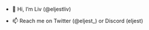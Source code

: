 - 👋 Hi, I’m Liv (@eljestliv)
<!---
- 👀 I’m interested in ...
- 🌱 I’m currently learning ...
- 💞️ I’m looking to collaborate on ...
--->
- 📫 Reach me on Twitter (@eljest_) or Discord (eljest)

<!---
eljestliv/eljestliv is a ✨ special ✨ repository because its `README.md` (this file) appears on your GitHub profile.
You can click the Preview link to take a look at your changes.
--->
